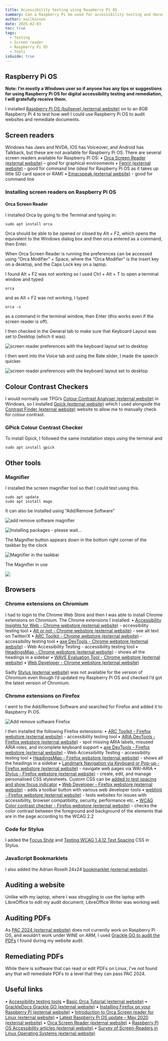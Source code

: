 ```yaml
---
title: Accessibility testing using Raspberry Pi OS
summary: Can a Raspberry Pi be used for accessibility testing and document remediation?
author: swilkinson
date: 2025-02-03
toc: true
tags:
  - Testing
  - Screen reader
  - Raspberry Pi OS
  - Tools
isGuide: true
---
```

## Raspberry Pi OS


**Note: I’m mostly a Windows user so if anyone has any tips or suggestions for using Raspberry Pi OS for digital accessibility testing and remediation, I will gratefully receive them.**


I installed [Raspberry Pi OS (bullseye) (external website)](https://www.raspberrypi.com/software/) on to an 8GB Raspberry Pi 4 to test how well I could use Raspberry Pi OS to audit websites and remediate documents.


## Screen readers


Windows has Jaws and NVDA, IOS has Voiceover, and Android has Talkback, but these are not available for Raspberry Pi OS. There are several screen readers available for Raspberry Pi OS:
• [Orca Screen Reader (external website)](https://help.gnome.org/users/orca/stable/index.html.en) – good for graphical environments
• [Fenrir (external website)](https://github.com/chrys87/fenrir) - good for command line (ideal for Raspberry Pi OS as it takes up little SD card space or RAM)
• [Emacspeak (external website)](https://github.com/tvraman/emacspeak) - good for command line


### Installing screen readers on Raspberry Pi OS


#### Orca Screen Reader


I installed Orca by going to the Terminal and typing in:


```
sudo apt install orca
```


Orca should be able to be opened or closed by Alt + F2, which opens the equivalent to the Windows dialog box and then orca entered as a command, then Enter.


When Orca Screen Reader is running the preferences can be accessed using “Orca Modifier” + Space, where the “Orca Modifier” is the Insert key on a desktop, and the Caps Lock key on a laptop. 


I found Alt + F2 was not working so I used Ctrl + Alt + T to open a terminal window and typed 


```
orca 
```


and as Alt + F2 was not working, I typed 


```
orca -s 
```


as a command in the terminal window, then Enter (this works even if the screen reader is off).


I then checked in the General tab to make sure that Keyboard Layout was set to Desktop (which it was).


![screen reader preferences with the keyboard layout set to desktop](src/guideImg/2-orca-screen-reader-preferences.png)


I then went into the Voice tab and using the Rate slider, I made the speech quicker.


![screen reader preferences with the keyboard layout set to desktop](src/guideImg/3-orca-screen-reader-voice-type-settings.png)


## Colour Contrast Checkers


I would normally use TPGi’s [Colour Contrast Analyser (external website)](https://www.tpgi.com/color-contrast-checker/) in Windows, so I installed [Gpick (external website)](https://www.gpick.org/) which I used alongside the [Contrast Finder (external website)](https://app.contrast-finder.org/?lang=en) website to allow me to manually check for colour contrast.


### GPick Colour Contrast Checker


To install Gpick, I followed the same installation steps using the terminal and 


```
sudo apt install gpick
```


## Other tools


### Magnifier


I installed the screen magnifier tool so that I could test using this.


```
sudo apt update
sudo apt install mage
```


It can also be installed using “Add/Remove Software”


![add remove software magnifier](src/guideImg/4-magnifier.png)


![Installing packages - please wait...](src/guideImg/5-installing-packages.png)


The Magnifier button appears down in the bottom right corner of the taskbar by the clock


![Magnifier in the taskbar](src/guideImg/5.5-magnifier-button.png)


The Magnifier in use


![](src/guideImg/6-magnifier-in-use.png)


## Browsers


### Chrome extensions on Chromium


I had to login to the Chrome Web Store and then I was able to install Chrome extensions on Chromium.
The Chrome extensions I installed:
• [Accessibility Insights for Web - Chrome webstore (external website)](https://chromewebstore.google.com/detail/accessibility-insights-fo/pbjjkligggfmakdaogkfomddhfmpjeni) - accessibility testing tool
• [Alt or not - Chrome webstore (external website)](https://chromewebstore.google.com/detail/alt-or-not/bhbbijphceaijfpppmdjmjalnogkhamc) - see alt text on Twitter/X
• [ARC Toolkit - Chrome webstore (external website)](https://chromewebstore.google.com/detail/arc-toolkit/chdkkkccnlfncngelccgbgfmjebmkmce) - accessibility testing tool
• [axe DevTools - Chrome webstore (external website)](https://chromewebstore.google.com/detail/axe-devtools-web-accessib/lhdoppojpmngadmnindnejefpokejbdd) - Web Accessibility Testing - accessibility testing tool
• [HeadingsMap - Chrome webstore (external website)](https://chromewebstore.google.com/detail/headingsmap/flbjommegcjonpdmenkdiocclhjacmbi) - shows all the headings in a sidebar
• [WAVE Evaluation Tool - Chrome webstore (external website)](https://chromewebstore.google.com/detail/wave-evaluation-tool/jbbplnpkjmmeebjpijfedlgcdilocofh) 
• [Web Developer - Chrome webstore (external website)](https://chromewebstore.google.com/detail/web-developer/bfbameneiokkgbdmiekhjnmfkcnldhhm) 


Sadly [Stylus (external website)](https://chromewebstore.google.com/detail/stylus/clngdbkpkpeebahjckkjfobafhncgmne)  was not available for the version of Chromium even though I’d updated my Raspberry Pi OS and checked I’d got the latest version of Chromium.


### Chrome extensions on Firefox


I went to the Add/Remove Software and searched for Firefox and added it to Raspberry Pi OS.


![Add remove software Firefox](src/guideImg/1-firefox-install.png)


I then installed the following Firefox extensions:
• [ARC Toolkit - Firefox webstore (external website)](https://addons.mozilla.org/en-GB/firefox/addon/arc-toolkit/) - accessibility testing tool
• [ARIA DevTools - Firefox webstore (external website)](https://addons.mozilla.org/en-GB/firefox/addon/aria-devtools/) - spot missing ARIA labels, misused ARIA roles, and incomplete keyboard support
• [axe DevTools - Firefox webstore (external website)](https://addons.mozilla.org/en-GB/firefox/addon/axe-devtools/) - Web Accessibility Testing - accessibility testing tool
• [HeadingsMap - Firefox webstore (external website)](https://addons.mozilla.org/en-GB/firefox/addon/headingsmap/) - shows all the headings in a sidebar
• [Landmark Navigation via Keyboard or Pop-up - Firefox webstore (external website)](https://addons.mozilla.org/en-GB/firefox/addon/landmarks/) - navigate web pages via WAI-ARIA
• [Stylus - Firefox webstore (external website)](https://addons.mozilla.org/en-GB/firefox/addon/styl-us/) - create, edit, and manage personalised CSS stylesheets. Custom CSS can be [added to test spacing and show focus indicator](https://www.makethingsaccessible.com/guides/accessibility-testing-tools/#stylus)
• [Web Developer - Firefox webstore (external website)](https://addons.mozilla.org/en-GB/firefox/addon/web-developer/) - adds a toolbar button with various web developer tools
• [webhint - Firefox webstore (external website)](https://addons.mozilla.org/en-GB/firefox/addon/webhint/) - tests websites for issues with accessibility, browser compatibility, security, performance etc.
• [WCAG Color contrast checker - Firefox webstore (external website)](https://addons.mozilla.org/en-US/firefox/addon/wcag-contrast-checker/) - checks the color contrast between the foreground and background of the elements that are in the page according to the WCAG 2.2


### Code for Stylus


I added the [Focus Style](<https://www.makethingsaccessible.com/guides/accessibility-testing-tools/#:~:text=Accessibility Testing Tools-,Code for Stylus,-Create the following>) and [Testing WCAG 1.4.12 Text Spacing](<https://www.makethingsaccessible.com/guides/accessibility-testing-tools/#:~:text=dotted hotpink !important%3B %0A}-,Testing WCAG 1.4.12 Text Spacing,-* { %0A line-height%3A 1.5>) CSS in Stylus.


### JavaScript Bookmarklets


I also added the Adrian Roselli 24x24 [bookmarklet (external website)](https://adrianroselli.com/2022/05/24x24-pixel-cursor-bookmarklet.html).


## Auditing a website


Unlike with my laptop, where I was struggling to use the laptop with LibreOffice to edit my audit document, LibreOffice Writer was working well.


## Auditing PDFs


As [PAC 2024 (external website)](https://pac.pdf-accessibility.org/en) does not currently work on Raspberry Pi OS, and wouldn’t work under WINE on ARM, I used [Grackle GO to audit the PDFs](https://www.makethingsaccessible.com/guides/pdf-accessibility-testing-using-grackledocs-grackle-go/) I found during my website audit.


## Remediating PDFs


While there is software that can read or edit PDFs on Linux, I’ve not found any that will remediate PDFs to a level that they can pass PAC 2024.


## Useful links


• [Accessibility testing tools](https://www.makethingsaccessible.com/guides/accessibility-testing-tools/)
• [Basic Orca Tutorial (external website)](https://www.youtube.com/watch?v=ieo20UtUobw)
• [GrackleDocs Grackle GO (external website)](https://www.grackledocs.com/en/products-services/grackle-go-2/)
• [Installing Firefox on your Raspberry Pi (external website)](https://linuxhaxor.net/code/install_firefox_raspberry_pi.html)
• [Introduction to Orca Screen reader for Linux (external website)](https://www.youtube.com/watch?v=mDVG0DfwuxQ)
• [Latest Raspberry Pi OS update – May 2020 (external website)](https://www.raspberrypi.com/news/latest-raspberry-pi-os-update-may-2020/)
• [Orca Screen Reader (external website)](https://help.gnome.org/users/orca/stable/index.html.en)
• [Raspberry Pi OS Accessibility articles (external website)](https://www.raspberrypi.org/blog/tag/accessibility/)
• [Survey of Screen-Readers in Linux Operating Systems (external website)](https://accessinghigherground.org/survey-of-screen-readers-inlinux-operating-systems/)



